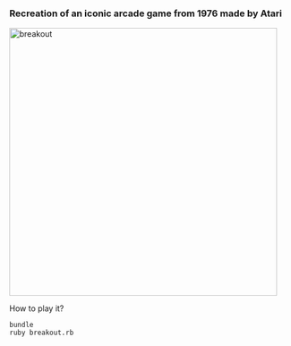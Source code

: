 ### Recreation of an iconic arcade game from 1976 made by Atari 

<img width="478" alt="breakout" src="https://github.com/N3BCKN/breakout/assets/12754235/bd4a7f64-1b43-4414-9c7c-9219ee514131">


How to play it? 
<br />

```
bundle 
ruby breakout.rb
```

